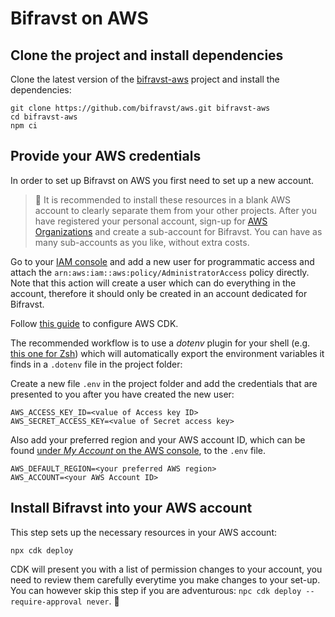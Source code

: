 # Bifravst on AWS

## Clone the project and install dependencies

Clone the latest version of the [bifravst-aws](https://github.com/bifravst/aws) project and install the dependencies:

	git clone https://github.com/bifravst/aws.git bifravst-aws
	cd bifravst-aws
	npm ci

## Provide your AWS credentials

In order to set up Bifravst on AWS you first need to set up a new account.

> 🚨 It is recommended to install these resources in a blank AWS account to clearly separate them from your other projects. After you have registered your personal account, sign-up for [AWS Organizations](https://aws.amazon.com/organizations/) and create a sub-account for Bifravst. You can have as many sub-accounts as you like, without extra costs.

Go to your [IAM console](https://console.aws.amazon.com/iam/home?region=us-east-1#/home) and add a new user for programmatic access and attach the `arn:aws:iam::aws:policy/AdministratorAccess` policy directly. 
Note that this action will create a user which can do everything in the account, therefore it should only be created in an account dedicated for Bifravst.

Follow [this guide](https://docs.aws.amazon.com/cdk/latest/guide/getting_started.html) to configure AWS CDK.

The recommended workflow is to use a *dotenv* plugin for your shell (e.g. [this one for Zsh](https://github.com/robbyrussell/oh-my-zsh/tree/master/plugins/dotenv)) which will automatically export the environment variables it finds in a `.dotenv` file in the project folder:

Create a new file `.env` in the project folder and add the credentials that are presented to you after you have created the new user:

```
AWS_ACCESS_KEY_ID=<value of Access key ID>
AWS_SECRET_ACCESS_KEY=<value of Secret access key>
```

Also add your preferred region and your AWS account ID, which can be found [under *My Account* on the AWS console](https://console.aws.amazon.com/billing/home?#/account), to the `.env` file.

```
AWS_DEFAULT_REGION=<your preferred AWS region>
AWS_ACCOUNT=<your AWS Account ID>
```

## Install Bifravst into your AWS account

This step sets up the necessary resources in your AWS account:

    npx cdk deploy

CDK will present you with a list of permission changes to your account, you need to review them carefully everytime you make changes to your set-up. You can however skip this step if you are adventurous: `npc cdk deploy --require-approval never`. 
🤞
